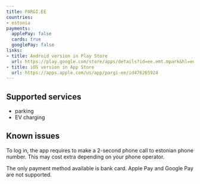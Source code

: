 ```yaml
---
title: PARGI.EE
countries:
- estonia
payments:
  applePay: false
  cards: true
  googlePay: false
links:
- title: Android version in Play Store
  url: https://play.google.com/store/apps/details?id=ee.emt.mpark&hl=en-US
- title: iOS version in App Store
  url: https://apps.apple.com/us/app/pargi-ee/id476265924
---
```


## Supported services

- parking
- EV charging

## Known issues

To log in, the app requires to make a 2-second phone call to estonian phone number. This may cost extra depending on your phone operator.

The only payment method available is bank card. Apple Pay and Google Pay are not supported.
